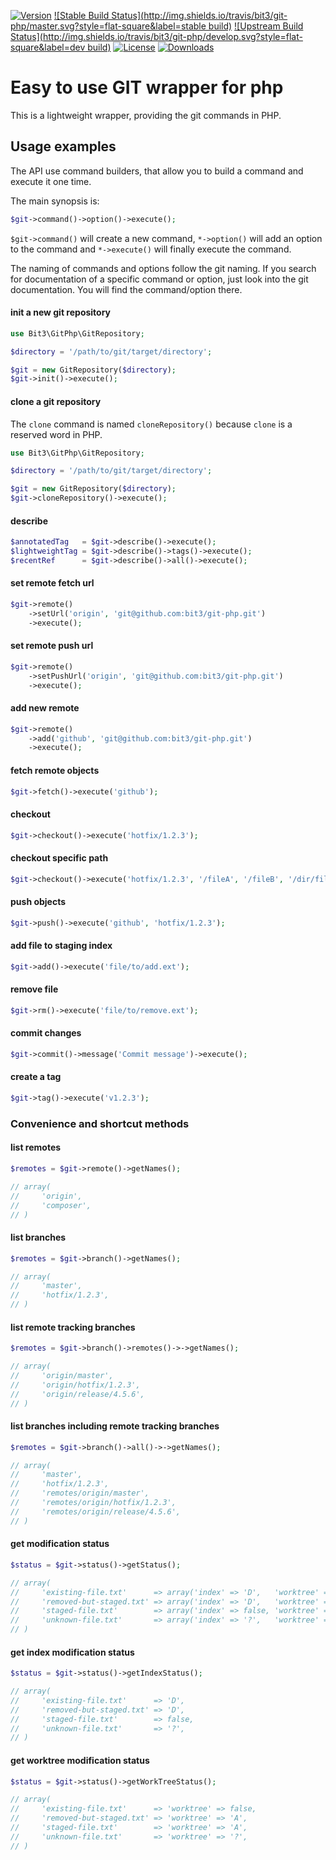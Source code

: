 [![Version](http://img.shields.io/packagist/v/bit3/git-php.svg?style=flat-square)](https://packagist.org/packages/bit3/git-php)
[![Stable Build Status](http://img.shields.io/travis/bit3/git-php/master.svg?style=flat-square&label=stable build)](https://travis-ci.org/bit3/git-php)
[![Upstream Build Status](http://img.shields.io/travis/bit3/git-php/develop.svg?style=flat-square&label=dev build)](https://travis-ci.org/bit3/git-php)
[![License](http://img.shields.io/packagist/l/bit3/git-php.svg?style=flat-square)](https://github.com/bit3/git-php/blob/master/LICENSE)
[![Downloads](http://img.shields.io/packagist/dt/bit3/git-php.svg?style=flat-square)](https://packagist.org/packages/bit3/git-php)

Easy to use GIT wrapper for php
===============================

This is a lightweight wrapper, providing the git commands in PHP.

Usage examples
--------------

The API use command builders, that allow you to build a command and execute it one time.

The main synopsis is:

```php
$git->command()->option()->execute();
```

`$git->command()` will create a new command, `*->option()` will add an option to the command and
`*->execute()` will finally execute the command.

The naming of commands and options follow the git naming. If you search for documentation of a specific command
or option, just look into the git documentation. You will find the command/option there.

#### init a new git repository

```php
use Bit3\GitPhp\GitRepository;

$directory = '/path/to/git/target/directory';

$git = new GitRepository($directory);
$git->init()->execute();
```

#### clone a git repository

The `clone` command is named `cloneRepository()` because `clone` is a reserved word in PHP.

```php
use Bit3\GitPhp\GitRepository;

$directory = '/path/to/git/target/directory';

$git = new GitRepository($directory);
$git->cloneRepository()->execute();
```

#### describe

```php
$annotatedTag   = $git->describe()->execute();
$lightweightTag = $git->describe()->tags()->execute();
$recentRef      = $git->describe()->all()->execute();
```

#### set remote fetch url

```php
$git->remote()
    ->setUrl('origin', 'git@github.com:bit3/git-php.git')
    ->execute();
```

#### set remote push url

```php
$git->remote()
    ->setPushUrl('origin', 'git@github.com:bit3/git-php.git')
    ->execute();
```

#### add new remote

```php
$git->remote()
    ->add('github', 'git@github.com:bit3/git-php.git')
    ->execute();
```

#### fetch remote objects

```php
$git->fetch()->execute('github');
```

#### checkout

```php
$git->checkout()->execute('hotfix/1.2.3');
```

#### checkout specific path

```php
$git->checkout()->execute('hotfix/1.2.3', '/fileA', '/fileB', '/dir/fileC');
```

#### push objects

```php
$git->push()->execute('github', 'hotfix/1.2.3');
```

#### add file to staging index

```php
$git->add()->execute('file/to/add.ext');
```

#### remove file

```php
$git->rm()->execute('file/to/remove.ext');
```

#### commit changes

```php
$git->commit()->message('Commit message')->execute();
```

#### create a tag

```php
$git->tag()->execute('v1.2.3');
```

### Convenience and shortcut methods

#### list remotes

```php
$remotes = $git->remote()->getNames();

// array(
//     'origin',
//     'composer',
// )
```

#### list branches

```php
$remotes = $git->branch()->getNames();

// array(
//     'master',
//     'hotfix/1.2.3',
// )
```

#### list remote tracking branches

```php
$remotes = $git->branch()->remotes()->->getNames();

// array(
//     'origin/master',
//     'origin/hotfix/1.2.3',
//     'origin/release/4.5.6',
// )
```

#### list branches including remote tracking branches

```php
$remotes = $git->branch()->all()->->getNames();

// array(
//     'master',
//     'hotfix/1.2.3',
//     'remotes/origin/master',
//     'remotes/origin/hotfix/1.2.3',
//     'remotes/origin/release/4.5.6',
// )
```

#### get modification status

```php
$status = $git->status()->getStatus();

// array(
//     'existing-file.txt'      => array('index' => 'D',   'worktree' => false),
//     'removed-but-staged.txt' => array('index' => 'D',   'worktree' => 'A'),
//     'staged-file.txt'        => array('index' => false, 'worktree' => 'A'),
//     'unknown-file.txt'       => array('index' => '?',   'worktree' => '?'),
// )
```

#### get index modification status

```php
$status = $git->status()->getIndexStatus();

// array(
//     'existing-file.txt'      => 'D',
//     'removed-but-staged.txt' => 'D',
//     'staged-file.txt'        => false,
//     'unknown-file.txt'       => '?',
// )
```

#### get worktree modification status

```php
$status = $git->status()->getWorkTreeStatus();

// array(
//     'existing-file.txt'      => 'worktree' => false,
//     'removed-but-staged.txt' => 'worktree' => 'A',
//     'staged-file.txt'        => 'worktree' => 'A',
//     'unknown-file.txt'       => 'worktree' => '?',
// )
```
